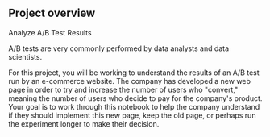 ## Project overview

Analyze A/B Test Results

A/B tests are very commonly performed by data analysts and data scientists.

For this project, you will be working to understand the results of an A/B test run by an e-commerce website. 
The company has developed a new web page in order to try and increase the number of users who "convert," meaning the number of users who decide to pay for the company's product. 
Your goal is to work through this notebook to help the company understand if they should implement this new page, keep the old page, or perhaps run the experiment longer to make their decision. 
